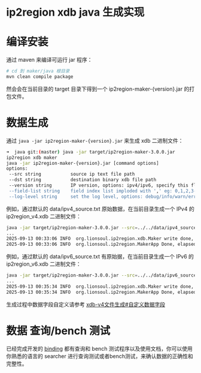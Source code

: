 # ip2region xdb java 生成实现

# 编译安装
通过 maven 来编译可运行 jar 程序：
```bash
# cd 到 maker/java 根目录
mvn clean compile package
```

然会会在当前目录的 target 目录下得到一个 ip2region-maker-{version}.jar 的打包文件。

# 数据生成

通过 `java -jar ip2region-maker-{version}.jar` 来生成 xdb 二进制文件：
```bash
➜  java git:(master) java -jar target/ip2region-maker-3.0.0.jar 
ip2region xdb maker
java -jar ip2region-maker-{version}.jar [command options]
options:
 --src string           source ip text file path
 --dst string           destination binary xdb file path
 --version string       IP version, options: ipv4/ipv6, specify this flag so you don't get confused
 --field-list string    field index list imploded with ',' eg: 0,1,2,3-6,7
 --log-level string     set the log level, options: debug/info/warn/error
```

例如，通过默认的 data/ipv4_source.txt 原始数据，在当前目录生成一个 IPv4 的 ip2region_v4.xdb 二进制文件：
```bash
java -jar target/ip2region-maker-3.0.0.jar --src=../../data/ipv4_source.txt --dst=./ip2region_v4.xdb --version=ipv4
...
2025-09-13 00:33:06 INFO  org.lionsoul.ip2region.xdb.Maker write done, dataBlocks: 13827, indexBlocks: (683843, 720464), indexPtr: (955933, 11042415)
2025-09-13 00:33:06 INFO  org.lionsoul.ip2region.MakerApp Done, elapsed: 2 s
```

例如，通过默认的 data/ipv6_source.txt 有原始据，在当前目录生成一个 IPv6 的 ip2region_v6.xdb 二进制文件：
```bash
java -jar target/ip2region-maker-3.0.0.jar --src=../../data/ipv6_source.txt --dst=./ip2region_v6.xdb --version=ipv6
...
2025-09-13 00:35:34 INFO  org.lionsoul.ip2region.xdb.Maker write done, dataBlocks: 120446, indexBlocks: (16789611, 16855074), indexPtr: (6585371, 647078145)
2025-09-13 00:35:34 INFO  org.lionsoul.ip2region.MakerApp Done, elapsed: 67 s
```

生成过程中数据字段自定义请参考 [xdb-v4文件生成#自定义数据字段](https://ip2region.net/doc/data/ipv4_xdb_make#field-list)

# 数据 查询/bench 测试

已经完成开发的 [binding](../../binding/) 都有查询和 bench 测试程序以及使用文档，你可以使用你熟悉的语言的 searcher 进行查询测试或者bench测试，来确认数据的正确性和完整性。
